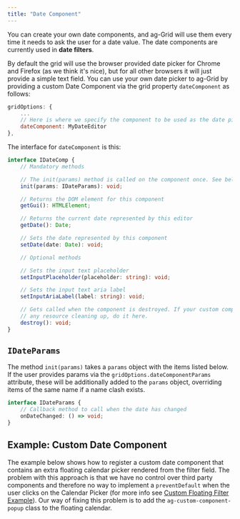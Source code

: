 ```yaml
---
title: "Date Component"
---
```


You can create your own date components, and ag-Grid will use them every time it needs to ask the user for a date value. The date components are currently used in **date filters**.


By default the grid will use the browser provided date picker for Chrome and Firefox (as we think it's nice), but for all other browsers it will just provide a simple text field. You can use your own date picker to ag-Grid by providing a custom Date Component via the grid property `dateComponent` as follows:


```js
gridOptions: {
    ...
    // Here is where we specify the component to be used as the date picker widget
    dateComponent: MyDateEditor
},
```

The interface for `dateComponent` is this:

```ts
interface IDateComp {
    // Mandatory methods

    // The init(params) method is called on the component once. See below for details on the parameters.
    init(params: IDateParams): void;

    // Returns the DOM element for this component
    getGui(): HTMLElement;

    // Returns the current date represented by this editor
    getDate(): Date;

    // Sets the date represented by this component
    setDate(date: Date): void;

    // Optional methods

    // Sets the input text placeholder
    setInputPlaceholder(placeholder: string): void;

    // Sets the input text aria label
    setInputAriaLabel(label: string): void;

    // Gets called when the component is destroyed. If your custom component needs to do
    // any resource cleaning up, do it here.
    destroy(): void;
}
```

## `IDateParams`

The method `init(params)` takes a `params` object with the items listed below. If the user provides params via the `gridOptions.dateComponentParams` attribute, these will be additionally added to the `params` object, overriding items of the same name if a name clash exists.


```ts
interface IDateParams {
    // Callback method to call when the date has changed
    onDateChanged: () => void;
}
```

## Example: Custom Date Component

The example below shows how to register a custom date component that contains an extra floating calendar picker rendered from the filter field. The problem with this approach is that we have no control over third party components and therefore no way to implement a `preventDefault` when the user clicks on the Calendar Picker (for more info see [Custom Floating Filter Example](../component-floating-filter/#example-custom-floating-filter)). Our way of fixing this problem is to add the `ag-custom-component-popup` class to the floating calendar.

<grid-example title='Custom Date Component' name='custom-date' type='generated' options='{ "extras": ["fontawesome", "flatpickr"] }'></grid-example>

